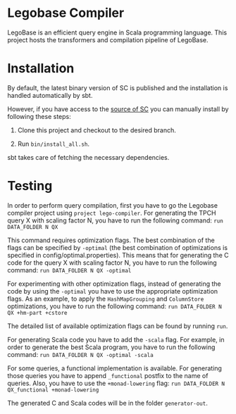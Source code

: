 Legobase Compiler
=================

LegoBase is an efficient query engine in Scala programming language. This project
hosts the transformers and compilation pipeline of LegoBase.

Installation
============

By default, the latest binary version of SC is published and the installation is handled automatically by sbt.

However, if you have access to the [source of SC](https://github.com/epfldata/sc) you can manually install 
by following these steps:

1. Clone this project and checkout to the desired branch.

2. Run `bin/install_all.sh`.

sbt takes care of fetching the necessary dependencies. 


Testing
=======
In order to perform query compilation, first you have to go the Legobase compiler
project using `project lego-compiler`. 
For generating the TPCH query X with scaling factor N, you have to run the following command:
`run DATA_FOLDER N QX`

This command requires optimization flags. The best combination of the flags can be specified 
by `-optimal` (the best combination of optimizations is specified in config/optimal.properties).
This means that for generating the C code for the query X with scaling factor N, you have to
run the following command:
`run DATA_FOLDER N QX -optimal`

For experimenting with other optimization flags, instead of generating the code by using the `-optimal`
you have to use the appropriate optimization flags. As an example, to apply the `HashMapGrouping`  and
`ColumnStore` optimizations, you have to run the following command:
`run DATA_FOLDER N QX +hm-part +cstore`

The detailed list of available optimization flags can be found by running `run`.

For generating Scala code you have to add the `-scala` flag. For example, in order to
generate the best Scala program, you have to run the following command:
`run DATA_FOLDER N QX -optimal -scala`

For some queries, a functional implementation is available. For generating those queries
you have to append `_functional` postfix to the name of queries. Also, you have to use
the `+monad-lowering` flag:
`run DATA_FOLDER N QX_functional +monad-lowering`

The generated C and Scala codes will be in the folder `generator-out`.
